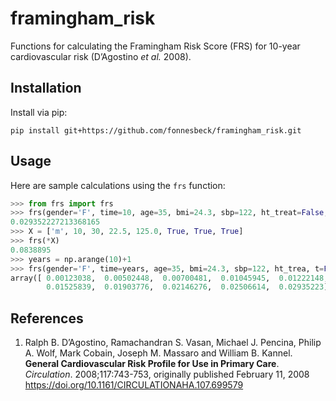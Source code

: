 # framingham_risk

Functions for calculating the Framingham Risk Score (FRS) for 10-year cardiovascular risk (D’Agostino *et al.* 2008).


## Installation

Install via pip:

    pip install git+https://github.com/fonnesbeck/framingham_risk.git
    
## Usage

Here are sample calculations using the `frs` function:

```python
>>> from frs import frs
>>> frs(gender='F', time=10, age=35, bmi=24.3, sbp=122, ht_treat=False, smk=True, dia=False)
0.029352227213368165
>>> X = ['m', 10, 30, 22.5, 125.0, True, True, True]
>>> frs(*X)
0.0838895
>>> years = np.arange(10)+1
>>> frs(gender='F', time=years, age=35, bmi=24.3, sbp=122, ht_trea, t=False, smk=True, dia=False)
array([ 0.00123038,  0.00502448,  0.00700481,  0.01045945,  0.01222148,
        0.01525839,  0.01903776,  0.02146276,  0.02506614,  0.02935223])
```

## References


1. Ralph B. D’Agostino, Ramachandran S. Vasan, Michael J. Pencina, Philip A. Wolf, Mark Cobain, Joseph M. Massaro and William B. Kannel. **General Cardiovascular Risk Profile for Use in Primary Care**. *Circulation*. 2008;117:743-753, originally published February 11, 2008  https://doi.org/10.1161/CIRCULATIONAHA.107.699579
